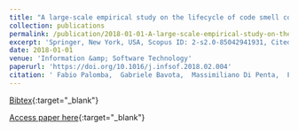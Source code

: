 ```yaml
---
title: "A large-scale empirical study on the lifecycle of code smell co-occurrences"
collection: publications
permalink: /publication/2018-01-01-A-large-scale-empirical-study-on-the-lifecycle-of-code-smell-co-occurrences
excerpt: 'Springer, New York, USA, Scopus ID: 2-s2.0-85042941931, Cited by: 13'
date: 2018-01-01
venue: 'Information &amp; Software Technology'
paperurl: 'https://doi.org/10.1016/j.infsof.2018.02.004'
citation: ' Fabio Palomba,  Gabriele Bavota,  Massimiliano Di Penta,  Fausto Fasano,  Rocco Oliveto,  Andrea De Lucia, &quot;A large-scale empirical study on the lifecycle of code smell co-occurrences.&quot; Information &amp;amp; Software Technology, 2018.'
---
```

[Bibtex](https://dblp.org/rec/bib/journals/infsof/PalombaBPFOL18){:target="_blank"}

[Access paper here](https://doi.org/10.1016/j.infsof.2018.02.004){:target="_blank"}
